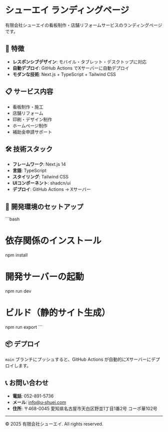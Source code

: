 # シューエイ ランディングページ

有限会社シューエイの看板制作・店舗リフォームサービスのランディングページです。

## 🚀 特徴

- **レスポンシブデザイン**: モバイル・タブレット・デスクトップに対応
- **自動デプロイ**: GitHub Actions でXサーバーに自動デプロイ
- **モダンな技術**: Next.js + TypeScript + Tailwind CSS

## 📋 サービス内容

- 看板制作・施工
- 店舗リフォーム
- 印刷・デザイン制作
- ホームページ制作
- 補助金申請サポート

## 🛠️ 技術スタック

- **フレームワーク**: Next.js 14
- **言語**: TypeScript
- **スタイリング**: Tailwind CSS
- **UIコンポーネント**: shadcn/ui
- **デプロイ**: GitHub Actions → Xサーバー

## 🚀 開発環境のセットアップ

\`\`\`bash
# 依存関係のインストール
npm install

# 開発サーバーの起動
npm run dev

# ビルド（静的サイト生成）
npm run export
\`\`\`

## 📦 デプロイ

`main` ブランチにプッシュすると、GitHub Actions が自動的にXサーバーにデプロイします。

## 📞 お問い合わせ

- **電話**: 052-891-5736
- **メール**: info@u-shuei.com
- **住所**: 〒468-0045 愛知県名古屋市天白区野並1丁目1番2号 コーポ華102号

---

© 2025 有限会社シューエイ. All rights reserved.
